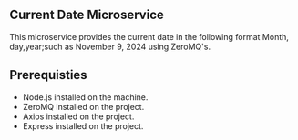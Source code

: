 ## Current Date Microservice
 This microservice provides the current date in the following format Month, day,year;such as November 9, 2024 using ZeroMQ's.


 ## Prerequisties
 * Node.js installed on the machine.
 * ZeroMQ installed on the project.
 * Axios installed on the project. 
 * Express installed on the project. 

